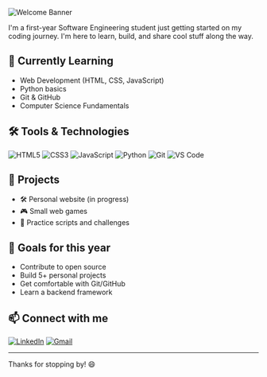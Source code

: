 ![Welcome Banner](https://media3.giphy.com/media/v1.Y2lkPTc5MGI3NjExOHNzcG5tZzBsc2xucHVpMzdlMXpleTMzamlzZ2IxeDBxdHc4am1waSZlcD12MV9pbnRlcm5hbF9naWZfYnlfaWQmY3Q9Zw/bcKmIWkUMCjVm/giphy.gif) <!-- You can replace this with your own image -->

I'm a first-year Software Engineering student just getting started on my coding journey. I'm here to learn, build, and share cool stuff along the way.

## 🧠 Currently Learning
- Web Development (HTML, CSS, JavaScript)
- Python basics
- Git & GitHub
- Computer Science Fundamentals

## 🛠️ Tools & Technologies

![HTML5](https://img.shields.io/badge/-HTML5-E34F26?logo=html5&logoColor=fff&style=flat-square)
![CSS3](https://img.shields.io/badge/-CSS3-1572B6?logo=css3&logoColor=fff&style=flat-square)
![JavaScript](https://img.shields.io/badge/-JavaScript-F7DF1E?logo=javascript&logoColor=000&style=flat-square)
![Python](https://img.shields.io/badge/-Python-3776AB?logo=python&logoColor=fff&style=flat-square)
![Git](https://img.shields.io/badge/-Git-F05032?logo=git&logoColor=fff&style=flat-square)
![VS Code](https://img.shields.io/badge/-VS_Code-007ACC?logo=visual-studio-code&logoColor=fff&style=flat-square)

## 📂 Projects
- 🛠️ Personal website (in progress)
- 🎮 Small web games
- 🧪 Practice scripts and challenges

## 🌱 Goals for this year
- Contribute to open source
- Build 5+ personal projects
- Get comfortable with Git/GitHub
- Learn a backend framework

## 📫 Connect with me
<!-- Add your actual links -->
[![LinkedIn](https://img.shields.io/badge/-LinkedIn-0077B5?logo=linkedin&logoColor=white&style=flat-square)](https://linkedin.com/in/yourprofile)
[![Gmail](https://img.shields.io/badge/-Gmail-D14836?logo=gmail&logoColor=white&style=flat-square)](mailto:youremail@gmail.com)

---

Thanks for stopping by! 😄
